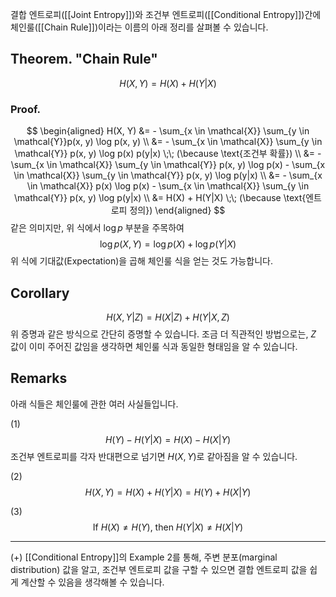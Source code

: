결합 엔트로피([[Joint Entropy]])와 조건부 엔트로피([[Conditional Entropy]])간에 체인룰([[Chain Rule]])이라는 이름의 아래 정리를 살펴볼 수 있습니다.

## Theorem. "Chain Rule"
$$
H(X, Y) = H(X) + H(Y|X)
$$
### Proof.
$$
\begin{aligned}
H(X, Y) &= - \sum_{x \in \mathcal{X}} \sum_{y \in \mathcal{Y}}p(x, y) \log p(x, y) \\
&= - \sum_{x \in \mathcal{X}} \sum_{y \in \mathcal{Y}} p(x, y) \log p(x) p(y|x) \;\; (\because \text{조건부 확률}) \\
&= - \sum_{x \in \mathcal{X}} \sum_{y \in \mathcal{Y}} p(x, y) \log p(x) - \sum_{x \in \mathcal{X}} \sum_{y \in \mathcal{Y}} p(x, y) \log p(y|x) \\
&= - \sum_{x \in \mathcal{X}} p(x) \log p(x) - \sum_{x \in \mathcal{X}} \sum_{y \in \mathcal{Y}} p(x, y) \log p(y|x) \\
&= H(X) + H(Y|X) \;\; (\because \text{엔트로피 정의})
\end{aligned}
$$
같은 의미지만, 위 식에서 $\log p$ 부분을 주목하여
$$
\log p(X, Y) = \log p(X) + \log p(Y|X)
$$
위 식에 기대값(Expectation)을 곱해 체인룰 식을 얻는 것도 가능합니다.

## Corollary
$$
H(X, Y | Z) = H(X|Z) + H(Y|X, Z)
$$
위 증명과 같은 방식으로 간단히 증명할 수 있습니다.
조금 더 직관적인 방법으로는, $Z$ 값이 이미 주어진 값임을 생각하면 체인룰 식과 동일한 형태임을 알 수 있습니다.

## Remarks
아래 식들은 체인룰에 관한 여러 사실들입니다.

(1)
$$
H(Y) - H(Y|X) = H(X) - H(X|Y)
$$
조건부 엔트로피를 각자 반대편으로 넘기면 $H(X, Y)$로 같아짐을 알 수 있습니다.

(2)
$$
H(X, Y) = H(X) + H(Y|X) = H(Y) + H(X|Y)
$$

(3)
$$
\text{If } H(X) \neq H(Y) \text{, then } H(Y|X) \neq H(X|Y) 
$$

---

(+) [[Conditional Entropy]]의 Example 2를 통해, 주변 분포(marginal distribution) 값을 알고, 조건부 엔트로피 값을 구할 수 있으면 결합 엔트로피 값을 쉽게 계산할 수 있음을 생각해볼 수 있습니다.